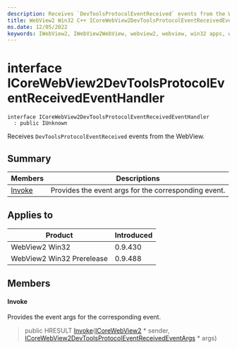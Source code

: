```yaml
---
description: Receives `DevToolsProtocolEventReceived` events from the WebView.
title: WebView2 Win32 C++ ICoreWebView2DevToolsProtocolEventReceivedEventHandler
ms.date: 12/05/2022
keywords: IWebView2, IWebView2WebView, webview2, webview, win32 apps, win32, edge, ICoreWebView2, ICoreWebView2Controller, browser control, edge html, ICoreWebView2DevToolsProtocolEventReceivedEventHandler
---
```


# interface ICoreWebView2DevToolsProtocolEventReceivedEventHandler

```
interface ICoreWebView2DevToolsProtocolEventReceivedEventHandler
  : public IUnknown
```

Receives `DevToolsProtocolEventReceived` events from the WebView.

## Summary

 Members                        | Descriptions
--------------------------------|---------------------------------------------
[Invoke](#invoke) | Provides the event args for the corresponding event.

## Applies to

Product                         | Introduced
--------------------------------|---------------------------------------------
WebView2 Win32            |    0.9.430
WebView2 Win32 Prerelease |    0.9.488

## Members

#### Invoke

Provides the event args for the corresponding event.

> public HRESULT [Invoke](#invoke)([ICoreWebView2](icorewebview2.md) * sender, [ICoreWebView2DevToolsProtocolEventReceivedEventArgs](icorewebview2devtoolsprotocoleventreceivedeventargs.md) * args)

